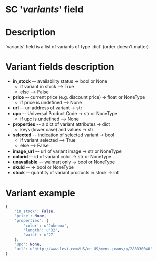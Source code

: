 # SC '_variants_' field

# Description
'variants' field is a list of variants of type 'dict' (order doesn't matter)

# Variant fields description
- __in_stock__ -- availability status -> bool or None
    - if variant in stock --> True
    - else --> False
- __price__ -- current price (e.g. discount price) -> float or NoneType
    - if price is undefined --> None
- __url__ -- url address of variant -> str
- __upc__ -- Universal Product Code -> str or NoneType
    - if upc is undefined --> None
- __properties__ -- a dict of variant attributes -> dict
    - keys (lower case) and values -> str
- __selected__ -- indication of selected variant -> bool
     - if variant selected --> True
     - else --> False
- __image_url__ -- url of variant image -> str or NoneType
- __colorid__ -- id of variant color -> str or NoneType
- __unavailable__ -- walmart only -> bool or NoneType
- __skuId__ -- -> bool or NoneType  
- __stock__ -- quantity of variant products in stock -> int


# Variant example
```python
{
    'in_stock': False,
    'price': None,
    'properties': {
        'color': u'Jukebox',
        'length': u'32',
        'waist': u'27'
    },
    'upc': None,
    'url': u'http://www.levi.com/US/en_US/mens-jeans/p/288330040'
}
```